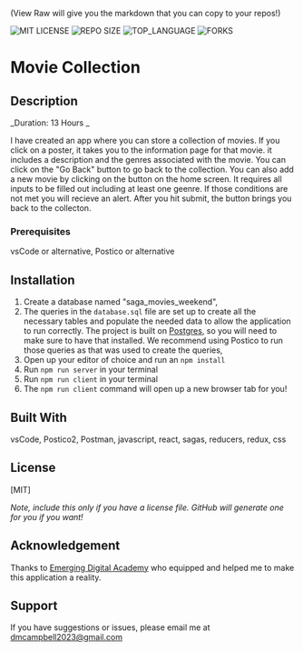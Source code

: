 (View Raw will give you the markdown that you can copy to your repos!)


![MIT LICENSE](https://img.shields.io/github/license/scottbromander/the_marketplace.svg?style=flat-square)
![REPO SIZE](https://img.shields.io/github/repo-size/scottbromander/the_marketplace.svg?style=flat-square)
![TOP_LANGUAGE](https://img.shields.io/github/languages/top/scottbromander/the_marketplace.svg?style=flat-square)
![FORKS](https://img.shields.io/github/forks/scottbromander/the_marketplace.svg?style=social)

# Movie Collection

## Description

_Duration: 13 Hours _

I have created an app where you can store a collection of movies. If you click on a poster, it takes you to the information page for that movie. it includes a description and the genres associated with the movie. You can click on the "Go Back" button to go back to the collection. You can also add a new movie by clicking on the button on the home screen. It requires all inputs to be filled out including at least one geenre. If those conditions are not met you will recieve an alert. After you hit submit, the button brings you back to the collecton.

### Prerequisites

vsCode or alternative, 
Postico or alternative

## Installation

1. Create a database named "saga_movies_weekend",
2. The queries in the `database.sql` file are set up to create all the necessary tables and populate the needed data to allow the application to run correctly. The project is built on [Postgres](https://www.postgresql.org/download/), so you will need to make sure to have that installed. We recommend using Postico to run those queries as that was used to create the queries, 
3. Open up your editor of choice and run an `npm install`
4. Run `npm run server` in your terminal
5. Run `npm run client` in your terminal
6. The `npm run client` command will open up a new browser tab for you!

## Built With
vsCode, Postico2, Postman, javascript, react, sagas, reducers, redux, css


## License
[MIT]

_Note, include this only if you have a license file. GitHub will generate one for you if you want!_

## Acknowledgement
Thanks to [Emerging Digital Academy](https://emergingacademy.org/) who equipped and helped me to make this application a reality. 

## Support
If you have suggestions or issues, please email me at [dmcampbell2023@gmail.com](www.google.com)
